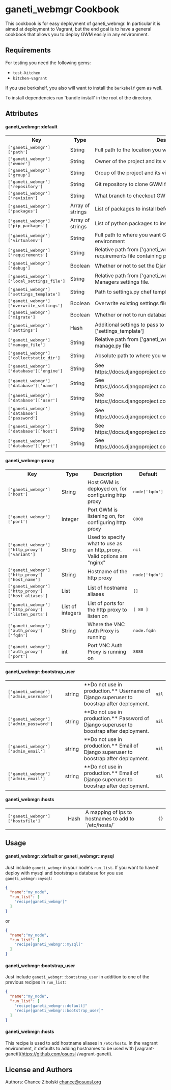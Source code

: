 ganeti_webmgr Cookbook
======================
This cookbook is for easy deployment of ganeti_webmgr. In particular it is
aimed at deployment to Vagrant, but the end goal is to have a general
cookbook that allows you to deploy GWM easily in any environment.

Requirements
------------

For testing you need the following gems:

- `test-kitchen`
- `kitchen-vagrant`

If you use berkshelf, you also will want to install the `berkshelf` gem as well.

To install dependencies run 'bundle install' in the root of the directory.


Attributes
----------

#### ganeti_webmgr::default
<table>
  <tr>
    <th>Key</th>
    <th>Type</th>
    <th>Description</th>
    <th>Default</th>
  </tr>
  <tr>
    <td><tt>['ganeti_webmgr']['path']</tt></td>
    <td>String</td>
    <td>Full path to the location you want GWM at</td>
    <td><tt>/var/lib/django/ganeti_webmgr</tt></td>
  </tr>
  <tr>
    <td><tt>['ganeti_webmgr']['owner']</tt></td>
    <td>String</td>
    <td>Owner of the project and its virtual environment</td>
    <td><tt>nil</tt></td>
  </tr>
  <tr>
    <td><tt>['ganeti_webmgr']['group']</tt></td>
    <td>String</td>
    <td>Group of the project and its virtualenv</td>
    <td><tt>nil</tt></td>
  </tr>
  <tr>
    <td><tt>['ganeti_webmgr']['repository']</tt></td>
    <td>String</td>
    <td>Git repository to clone GWM from</td>
    <td><tt>https://github.com/osuosl/ganeti_webmgr</tt></td>
  </tr>
  <tr>
    <td><tt>['ganeti_webmgr']['revision']</tt></td>
    <td>String</td>
    <td>What branch to checkout GWM on</td>
    <td><tt>develop</tt></td>
  </tr>
  <tr>
    <td><tt>['ganeti_webmgr']['packages']</tt></td>
    <td>Array of strings</td>
    <td>List of packages to install before setting up GWM</td>
    <td><tt>[]</tt></td>
  </tr>
  <tr>
    <td><tt>['ganeti_webmgr']['pip_packages']</tt></td>
    <td>Array of strings</td>
    <td>List of python packages to install before setting up GWM</td>
    <td><tt>[]</tt></td>
  </tr>
  <tr>
    <td><tt>['ganeti_webmgr']['virtualenv']</tt></td>
    <td>String</td>
    <td>Full path to where you want GWM to store its virtual environment</td>
    <td><tt>nil</tt></td>
  </tr>
  <tr>
    <td><tt>['ganeti_webmgr']['requirements']</tt></td>
    <td>String</td>
    <td>Relative path from ['ganeti_webmgr']['path'] to the requirements file containing pip packages to install GWM</td>
    <td><tt>nil</tt></td>
  </tr>
  <tr>
    <td><tt>['ganeti_webmgr']['debug']</tt></td>
    <td>Boolean</td>
    <td>Whether or not to set the Django debug mode on or off</td>
    <td><tt>false</tt></td>
  </tr>
  <tr>
    <td><tt>['ganeti_webmgr']['local_settings_file']</tt></td>
    <td>String</td>
    <td>Relative path from ['ganeti_webmgr']['path'] to Ganeti Web Managers settings file.</td>
    <td><tt>ganeti_webmgr/ganeti_web/settings/settings.py</tt></td>
  </tr>
  <tr>
    <td><tt>['ganeti_webmgr']['settings_template']</tt></td>
    <td>String</td>
    <td>Path to settings.py chef template.</td>
    <td><tt>settings.py.erb</tt></td>
  </tr>
  <tr>
    <td><tt>['ganeti_webmgr']['overwrite_settings']</tt></td>
    <td>Boolean</td>
    <td>Overwrite existing settings files if it exists when deploying</td>
    <td><tt>false</tt></td>
  </tr>
  <tr>
    <td><tt>['ganeti_webmgr']['migrate']</tt></td>
    <td>Boolean</td>
    <td>Whether or not to run database migrations</td>
    <td><tt>false</tt></td>
  </tr>
  <tr>
    <td><tt>['ganeti_webmgr']['settings']</tt></td>
    <td>Hash</td>
    <td>Additional settings to pass to ['ganeti_webmgr']['settings_template']</td>
    <td><tt>{}</tt></td>
  </tr>
  <tr>
    <td><tt>['ganeti_webmgr']['manage_file']</tt></td>
    <td>String</td>
    <td>Relative path from ['ganeti_webmgr']['path'] to the GWM manage.py file</td>
    <td><tt>ganeti_webmgr/manage.py</tt></td>
  </tr>
  <tr>
    <td><tt>['ganeti_webmgr']['collectstatic_dir']</tt></td>
    <td>String</td>
    <td>Absolute path to where you want staticfiles to be collected to</td>
    <td><tt>['ganeti_webmgr']['path']/collected_static</tt></td>
  </tr>
  <tr>
    <td><tt>['ganeti_webmgr']['database']['engine']</tt></td>
    <td>String</td>
    <td>See https://docs.djangoproject.com/en/1.4/ref/settings/#databases</td>
    <td><tt>nil</tt></td>
  </tr>
  <tr>
    <td><tt>['ganeti_webmgr']['database']['name']</tt></td>
    <td>String</td>
    <td>See https://docs.djangoproject.com/en/1.4/ref/settings/#databases</td>
    <td><tt>nil</tt></td>
  </tr>
  <tr>
    <td><tt>['ganeti_webmgr']['database']['user']</tt></td>
    <td>String</td>
    <td>See https://docs.djangoproject.com/en/1.4/ref/settings/#databases</td>
    <td><tt>nil</tt></td>
  </tr>
  <tr>
    <td><tt>['ganeti_webmgr']['database']['password']</tt></td>
    <td>String</td>
    <td>See https://docs.djangoproject.com/en/1.4/ref/settings/#databases</td>
    <td><tt>nil</tt></td>
  </tr>
  <tr>
    <td><tt>['ganeti_webmgr']['database']['host']</tt></td>
    <td>String</td>
    <td>See https://docs.djangoproject.com/en/1.4/ref/settings/#databases</td>
    <td><tt>nil</tt></td>
  </tr>
  <tr>
    <td><tt>['ganeti_webmgr']['database']['port']</tt></td>
    <td>String</td>
    <td>See https://docs.djangoproject.com/en/1.4/ref/settings/#databases</td>
    <td><tt>nil</tt></td>
  </tr>
</table>

#### ganeti_webmgr::proxy
<table>
  <tr>
    <th>Key</th>
    <th>Type</th>
    <th>Description</th>
    <th>Default</th>
  </tr>
  <tr>
    <td><tt>['ganeti_webmgr']['host']</tt></td>
    <td>String</td>
    <td>Host GWM is deployed on, for configuring http proxy</td>
    <td><tt>node['fqdn']</tt></td>
  </tr>
  <tr>
    <td><tt>['ganeti_webmgr']['port']</tt></td>
    <td>Integer</td>
    <td>Port GWM is listening on, for configuring http proxy</td>
    <td><tt>8000</tt></td>
  </tr>
  <tr>
    <td><tt>['ganeti_webmgr']['http_proxy']['variant']</tt></td>
    <td>String</td>
    <td>Used to specify what to use as an http_proxy. Valid options are "nginx"</td>
    <td><tt>nil</tt></td>
  </tr>
  <tr>
    <td><tt>['ganeti_webmgr']['http_proxy']['host_name']</tt></td>
    <td>String</td>
    <td>Hostname of the http proxy</td>
    <td><tt>node['fqdn']</tt></td>
  </tr>
  <tr>
    <td><tt>['ganeti_webmgr']['http_proxy']['host_aliases']</tt></td>
    <td>List</td>
    <td>List of hostname aliases</td>
    <td><tt>[]</tt></td>
  </tr>
  <tr>
    <td><tt>['ganeti_webmgr']['http_proxy']['listen_ports']</tt></td>
    <td>List of integers</td>
    <td>List of ports for the http proxy to listen on</td>
    <td><tt>[ 80 ]</tt></td>
  </tr>
  <tr>
    <td><tt>['ganeti_webmgr']['auth_proxy']['fqdn']</tt></td>
    <td>String</td>
    <td>Where the VNC Auth Proxy is running</td>
    <td><tt>node.fqdn</tt></td>
  </tr>
  <tr>
    <td><tt>['ganeti_webmgr']['auth_proxy']['port']</tt></td>
    <td>int</td>
    <td>Port VNC Auth Proxy is running on</td>
    <td><tt>8888</tt></td>
  </tr>
</table>

#### ganeti_webmgr::bootstrap_user
<table>
  <tr>
    <td><tt>['ganeti_webmgr']['admin_username']</tt></td>
    <td>string</td>
    <td>**Do not use in production.** Username of Django superuser to boostrap after deployment.</td>
    <td><tt>nil</tt></td>
  </tr>
  <tr>
    <td><tt>['ganeti_webmgr']['admin_password']</tt></td>
    <td>string</td>
    <td>**Do not use in production.** Password of Django superuser to boostrap after deployment.</td>
    <td><tt>nil</tt></td>
  </tr>
  <tr>
    <td><tt>['ganeti_webmgr']['admin_email']</tt></td>
    <td>string</td>
    <td>**Do not use in production.** Email of Django superuser to boostrap after deployment.</td>
    <td><tt>nil</tt></td>
  </tr>
  <tr>
    <td><tt>['ganeti_webmgr']['admin_email']</tt></td>
    <td>string</td>
    <td>**Do not use in production.** Email of Django superuser to boostrap after deployment.</td>
    <td><tt>nil</tt></td>
  </tr>
</table>

#### ganeti_webmgr::hosts
<table>
  <tr>
    <td><tt>['ganeti_webmgr']['hostsfile']</tt></td>
    <td>Hash</td>
    <td>A mapping of ips to hostnames to add to `/etc/hosts/`</td>
    <td><tt>{}</tt></td>
  </tr>
</table>

Usage
-----
#### ganeti_webmgr::default or ganeti_webmgr::mysql
Just include `ganeti_webmgr` in your node's `run_list`.
If you want to have it deploy with mysql and bootstrap a database for you use
`ganeti_webmgr::mysql`:

```json
{
  "name":"my_node",
  "run_list": [
    "recipe[ganeti_webmgr]"
  ]
}
```

or

```json
{
  "name":"my_node",
  "run_list": [
    "recipe[ganeti_webmgr::mysql]"
  ]
}
```
#### ganeti_webmgr::bootstrap_user
Just include `ganeti_webmgr::bootstrap_user` in addition to one of the previous
recipes in `run_list`:

```json
{
  "name":"my_node",
  "run_list": [
    "recipe[ganeti_webmgr::default]"
    "recipe[ganeti_webmgr::bootstrap_user]"
  ]
}
```

#### ganeti_webmgr::hosts

This recipe is used to add hostname aliases in `/etc/hosts`.  In the vagrant
environment, it defaults to adding hostnames to be used with [vagrant-
ganeti](https://github.com/osuosl /vagrant-ganeti).

License and Authors
-------------------
Authors: Chance Zibolski <chance@osuosl.org>
